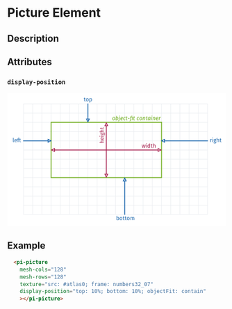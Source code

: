 # Picture Element

## Description

## Attributes

### `display-position`

![picture display-position](../../../../doc/images/picture%20display-position.png)

## Example

```html
  <pi-picture
    mesh-cols="128"
    mesh-rows="128"
    texture="src: #atlas0; frame: numbers32_07"
    display-position="top: 10%; bottom: 10%; objectFit: contain"
    ></pi-picture>
```
